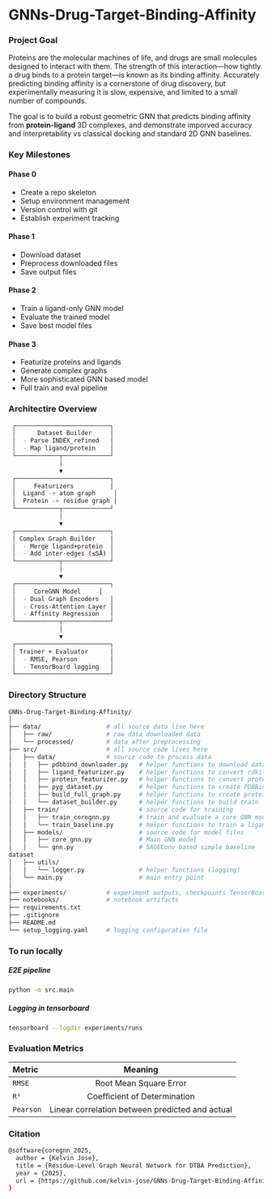 # GNNs-Drug-Target-Binding-Affinity

### Project Goal
Proteins are the molecular machines of life, and drugs are small molecules designed to interact with them. The strength of this interaction—how tightly a drug binds to a protein target—is known as its binding affinity. Accurately predicting binding affinity is a cornerstone of drug discovery, but experimentally measuring it is slow, expensive, and limited to a small number of compounds.

The goal is to build a robust geometric GNN that predicts binding affinity from <b>protein-ligand</b> 3D complexes, and demonstrate imporved accuracy and interpretability vs classical docking and standard 2D GNN baselines. 

### Key Milestones
#### Phase 0
- Create a repo skeleton
- Setup environment management
- Version control with git
- Establish experiment tracking

#### Phase 1
- Download dataset
- Preprocess downloaded files
- Save output files

#### Phase 2
- Train a ligand-only GNN model
- Evaluate the trained model
- Save best model files 

#### Phase 3
- Featurize proteins and ligands
- Generate complex graphs
- More sophisticated GNN based model
- Full train and eval pipeline

### Architectire Overview
```bash
 ┌──────────────────────────┐
 │      Dataset Builder     │
 │  - Parse INDEX_refined   │
 │  - Map ligand/protein    │
 └────────────┬─────────────┘
              │
              ▼
 ┌──────────────────────────┐
 │     Featurizers          │
 │  Ligand -> atom graph     │
 │  Protein -> residue graph │
 └────────────┬─────────────┘
              │
              ▼
 ┌──────────────────────────┐
 │ Complex Graph Builder    │
 │  - Merge ligand+protein  │
 │  - Add inter-edges (≤5Å) │
 └────────────┬─────────────┘
              │
              ▼
 ┌──────────────────────────┐
 │     CoreGNN Model     │
 │  - Dual Graph Encoders   │
 │  - Cross-Attention Layer │
 │  - Affinity Regression   │
 └────────────┬─────────────┘
              │
              ▼
 ┌──────────────────────────┐
 │ Trainer + Evaluator      │
 │  - RMSE, Pearson         │
 │  - TensorBoard logging   │
 └──────────────────────────┘

```

### Directory Structure
```bash
GNNs-Drug-Target-Binding-Affinity/
│
├── data/                  # all source data live here
│   ├── raw/               # raw data downloaded data
│   └── processed/         # data after preprocessing
├── src/                   # all source code lives here
│   ├── data/              # source code to process data
│   │   ├── pdbbind_downloader.py   # helper functions to download data
│   │   ├── ligand_featurizer.py    # helper functions to convert rdkit molecules to feature vectors
│   │   ├── protein_featurizer.py   # helper functions to convert proteins to features
│   │   ├── pyg_dataset.py          # helper functions to create PDBBindDataset data
│   │   ├── build_full_graph.py     # helper functions to create protein - ligand cross edges
│   │   └── dataset_builder.py      # helper functions to build train 
│   ├── train/                      # source code for training
│   │   ├── train_coregnn.py        # train and evaluate a core GNN model
│   │   └── train_baseline.py       # helper functions to train a ligand-only GNN baseline model
│   ├── models/                     # source code for model files
│   │   ├── core_gnn.py             # Main GNN model
│   │   └── gnn.py                  # SAGEConv based simple baseline 
dataset
│   ├── utils/  
│   │   └── logger.py               # helper functions (logging)
│   └── main.py                     # main entry point
│
├── experiments/           # experiment outputs, checkpoints TensorBoard logs
├── notebooks/             # notebook artifacts 
├── requirements.txt
├── .gitignore
├── README.md
└── setup_logging.yaml     # logging configuration file
```
### To run locally
##### E2E pipeline
```bash
python -m src.main
```
##### Logging in tensorboard
```bash
tensorboard --logdir experiments/runs
```
### Evaluation Metrics
| Metric |  Meaning  |
|:-----|:--------:|
| `RMSE`   | Root Mean Square Error |
| `R²`   |  Coefficient of Determination  |
| `Pearson`   | Linear correlation between predicted and actual |

### Citation
```bash
@software{coregnn_2025,
  author = {Kelvin Jose},
  title = {Residue-Level Graph Neural Network for DTBA Prediction},
  year = {2025},
  url = {https://github.com/kelvin-jose/GNNs-Drug-Target-Binding-Affinity}
}
```